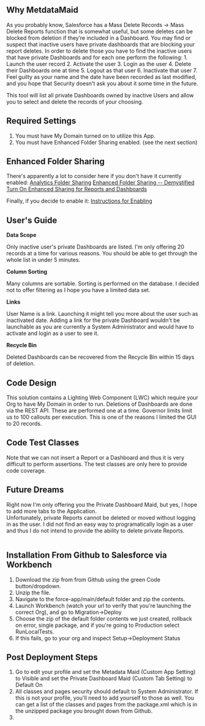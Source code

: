 ## Why MetdataMaid
As you probably know, Salesforce has a Mass Delete Records -> Mass Delete Reports function that is somewhat useful, but some deletes can be blocked from deletion if they’re included in a Dashboard.  You may find or suspect that inactive users have private dashboards that are blocking your report deletes.  In order to delete those you have to find the inactive users that have private Dashboards and for each one perform the following:
    1. Launch the user record
    2. Activate the user
    3. Login as the user
    4. Delete their Dashboards one at time
    5. Logout as that user
    6. Inactivate that user
    7. Feel guilty as your name and the date have been recorded as last modified, and you hope that Security doesn't ask you about it some time in the future.
 
This tool will list all private Dashboards owned by inactive Users and allow you to select and delete the records of your choosing.

## Required Settings
1. You must have My Domain turned on to utilize this App.
2. You must have Enhanced Folder Sharing enabled. (see the next section)

## Enhanced Folder Sharing
There's apparently a lot to consider here if you don't have it currently enabled:
<a href="http://ap1.salesforce.com/help/pdfs/en/salesforce_analytics_folder_sharing_cheatsheet.pdf">Analytics Folder Sharing</a>
<a href="https://help.salesforce.com/apex/HTViewSolution?id=000193465&amp;language=en_US">Enhanced Folder Sharing -- Demystified</a>
<a href="https://help.salesforce.com/HTViewHelpDoc?id=analytics_sharing_enable.htm">Turn On Enhanced Sharing for Reports and Dashboards</a>

Finally, if you decide to enable it:
<a href="https://help.salesforce.com/articleView?id=000321245">Instructions for Enabling</a>

## User's Guide

**Data Scope**

Only inactive user's private Dashboards are listed.  I'm only offering 20 records at a time for various reasons.  You should be able to get through the whole list in under 5 minutes.

**Column Sorting**

Many columns are sortable.  Sorting is performed on the database.  I decided not to offer filtering as I hope you have a limited data set.

**Links**

User Name is a link.  Launching it might tell you more about the user such as inactivated date.  Adding a link for the private Dashboard wouldn't be launchable as you are currently a System Administrator and would have to activate and login as a user to see it.

**Recycle Bin**

Deleted Dashboards can be recovered from the Recycle Bin within 15 days of deletion.

## Code Design
This solution contains a Lighting Web Component (LWC) which require your Org to have My Domain in order to run.
Deletions of Dashboards are done via the REST API.  These are performed one at a time.  Governor limits limit us to 100 callouts per execution.  This is one of the reasons I limited the GUI to 20 records.

## Code Test Classes
Note that we can not insert a Report or a Dashboard and thus it is very difficult to perform assertions.  The test classes are only here to provide code coverage.

## Future Dreams
Right now I'm only offering you the Private Dashboard Maid, but yes, I hope to add more tabs to the Application.  
Unfortunately, private Reports cannot be deleted or moved without logging in as the user.  I did not find an easy way to programatically login as a user and thus I do not intend to provide the ability to delete private Reports.

```apex
```

## Installation From Github to Salesforce via Workbench
1. Download the zip from from Github using the green Code button/dropdown.
2. Unzip the file.
3. Navigate to the force-app/main/default folder and zip the contents.
4. Launch Workbench (watch your url to verify that you're launching the correct Org), and go to Migration->Deploy
5. Choose the zip of the default folder contents we just created, rollback on error, single package, and if you're going to Production select RunLocalTests.
6. If this fails, go to your org and inspect Setup->Deployment Status

## Post Deployment Steps
1. Go to edit your profile and set the Metadata Maid (Custom App Setting) to Visible and set the Private Dashboard Maid (Custom Tab Setting) to Default On
2. All classes and pages security should default to System Administrator.  If this is not your profile, you'll need to add yourself to those as well.  You can get a list of the classes and pages from the package.xml which is in the unzipped package you brought down from Github.
3. 
